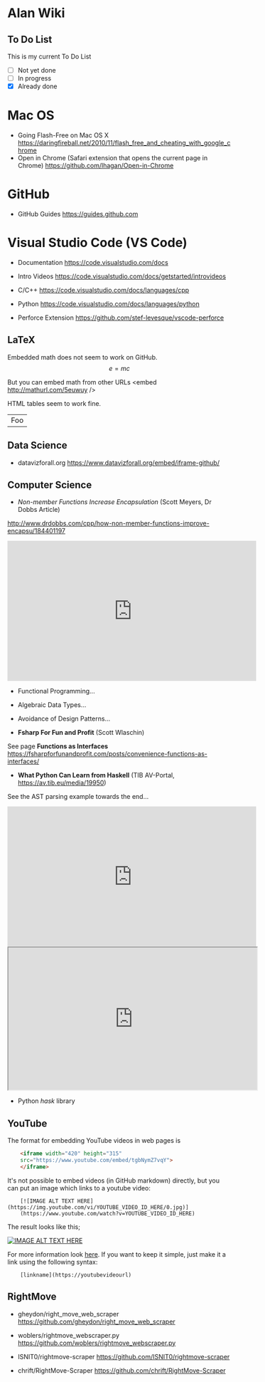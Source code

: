 # Alan Wiki

## To Do List

This is my current To Do List 

- [ ] Not yet done
- [ ] In progress
- [x] Already done

# Mac OS

* Going Flash-Free on Mac OS X https://daringfireball.net/2010/11/flash_free_and_cheating_with_google_chrome
* Open in Chrome (Safari extension that opens the current page in Chrome) https://github.com/lhagan/Open-in-Chrome

# GitHub

* GitHub Guides https://guides.github.com

# Visual Studio Code (VS Code)

* Documentation <https://code.visualstudio.com/docs> 

* Intro Videos <https://code.visualstudio.com/docs/getstarted/introvideos>

* C/C++ https://code.visualstudio.com/docs/languages/cpp

* Python https://code.visualstudio.com/docs/languages/python

* Perforce Extension <https://github.com/stef-levesque/vscode-perforce>

## LaTeX

Embedded math does not seem to work on GitHub. 
$$e=mc$$

But you can embed math from other URLs 
<embed http://mathurl.com/5euwuy />

HTML tables seem to work fine. 
<table>
    <tr>
        <td>Foo</td>
    </tr>
</table>

## Data Science

* datavizforall.org https://www.datavizforall.org/embed/iframe-github/


## Computer Science

* *Non-member Functions Increase Encapsulation* (Scott Meyers, Dr Dobbs Article)

http://www.drdobbs.com/cpp/how-non-member-functions-improve-encapsu/184401197

<iframe width="560" height="315" scrolling="no" src="http://www.drdobbs.com/cpp/how-non-member-functions-improve-encapsu/184401197" frameborder="0" allowfullscreen></iframe>

* Functional Programming...
* Algebraic Data Types...
* Avoidance of Design Patterns...

* **Fsharp For Fun and Profit** (Scott Wlaschin)

See page **Functions as Interfaces** https://fsharpforfunandprofit.com/posts/convenience-functions-as-interfaces/

* **What Python Can Learn from Haskell** (TIB AV-Portal, https://av.tib.eu/media/19950) 

See the AST parsing example towards the end...
<iframe width="560" height="315" scrolling="no" src="https://av.tib.eu/player/19950" frameborder="0" allowfullscreen></iframe>


<html>
<body>

<iframe
	width="560"
    height="320"
    src="https://www.w3schools.com">
  <p>Your browser does not support iframes.</p>
</iframe>

<!--iframe width="560" height="320"  src="http://www.drdobbs.com/cpp/how-non-member-functions-improve-encapsu/184401197">
 <p>Your browser does not support iframes.</p>
</iframe-->

</body>
</html>



* Python *hask* library

## YouTube

The format for embedding YouTube videos in web pages is 
```html
    <iframe width="420" height="315"
    src="https://www.youtube.com/embed/tgbNymZ7vqY">
    </iframe>
```

It's not possible to embed videos (in GitHub markdown) directly, but you can put an image which links to a youtube video:

```
    [![IMAGE ALT TEXT HERE](https://img.youtube.com/vi/YOUTUBE_VIDEO_ID_HERE/0.jpg)]
    (https://www.youtube.com/watch?v=YOUTUBE_VIDEO_ID_HERE)
```

The result looks like this;

[![IMAGE ALT TEXT HERE](https://img.youtube.com/vi/tgbNymZ7vqY/0.jpg)](https://www.youtube.com/watch?v=tgbNymZ7vqY)


For more information look [here](https://github.com/adam-p/markdown-here/wiki/Markdown-Cheatsheet#youtube-videos).
If you want to keep it simple, just make it a link using the following syntax:

```
    [linkname](https://youtubevideourl)
```

## RightMove


* gheydon/right_move_web_scraper https://github.com/gheydon/right_move_web_scraper

* woblers/rightmove_webscraper.py https://github.com/woblers/rightmove_webscraper.py

* ISNIT0/rightmove-scraper https://github.com/ISNIT0/rightmove-scraper

* chrift/RightMove-Scraper https://github.com/chrift/RightMove-Scraper

